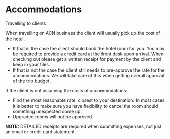 # Accommodations

Travelling to clients

When travelling on ACN business the client will usually pick up the cost of the hotel. 

- If that is the case the client should book the hotel room for you. You may be required to provide a credit card at the front desk upon arrival. When checking out please get a written receipt for payment by the client and keep in your files.
- If that is not the case the client still needs to pre-approve the rate for the accommodations.  We will take care of this when getting overall approval of the trip budget.

If the client is not assuming the costs of accommodations:

- Find the most reasonable rate, closest to your destination.  In most cases it is better to make sure you have flexibility to cancel the room should something unexpected come up.
- Upgraded rooms will not be approved.

**NOTE:** DETAILED receipts are required when submitting expenses, not just an email or credit card statement.
